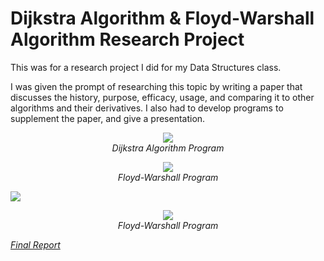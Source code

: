 # Dijkstra Algorithm & Floyd-Warshall Algorithm Research Project

This was for a research project I did for my Data Structures class.

I was given the prompt of researching this topic by writing a paper that discusses the history, purpose, efficacy, usage, and comparing it to other algorithms and their derivatives. I also had to develop programs to supplement the paper, and give a presentation.

<p align="center">
  <img src="https://user-images.githubusercontent.com/11577850/66668356-0dbcd380-ec23-11e9-98d5-8a28c0aa732f.jpg">
  <br>
  <em> Dijkstra Algorithm Program
</p>

<p align="center">
  <img src="https://user-images.githubusercontent.com/11577850/66668356-0dbcd380-ec23-11e9-98d5-8a28c0aa732f.jpg">
  <br>
  <em> Floyd-Warshall Program
</p>

[![](http://img.youtube.com/vi/xbQ0ewgNNKA/0.jpg)](http://www.youtube.com/watch?v=xbQ0ewgNNKA "Video Presentation")

<p align="center">
  <img src="[![](http://img.youtube.com/vi/xbQ0ewgNNKA/0.jpg)](http://www.youtube.com/watch?v=xbQ0ewgNNKA "Video Presentation")">
  <br>
  <em> Floyd-Warshall Program
</p>

[Final Report](https://github.com/NathanAllerton/Dijkstra-Algorithm-and-Floyd-Warshall-Algorithm-Research-Project/blob/master/Nawal%20Ahmed%20-%20Actual%20Report.docx)